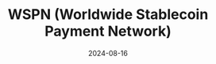 ---  
layout: startup_page  
title: "WSPN (Worldwide Stablecoin Payment Network)"  
id: "wspn.io"  
permalink: "/wspnworldwidestablecoinpaymentnetworkwspn.io08162024/"  
website: "http://www.wspn.io/"  
funding_round: "Seed"  
funding_amount: "$30M"  
investors: "Folius Ventures, Foresight Venture, Hash Global, Generative Ventures, RedPoint Capital, and a consortium of top-tier investment companies, exchanges and foundations"  
about: "WSPN provides next-generation stablecoin infrastructure, aiming to build a more secure, efficient, and transparent global digital payment network. Their flagship product, WUSD, is pegged 1:1 to the U.S. dollar. WSPN's 'Stablecoin 2.0' approach prioritizes user-centricity, community governance, and accessibility."  
markets: "Fintech, Blockchain, Cryptocurrency, Payments, Financial Services"  
hq: "Singapore, Singapore, Singapore"  
founded_year: "2023"  
linkedin: "https://www.linkedin.com/company/wspn/"  
twitter: "https://x.com/wspnpayment"  
instagram: ""  
facebook: ""  
crunchbase: "https://www.crunchbase.com/organization/wspn"  
pitchbook: "https://pitchbook.com/profiles/company/600033-25"  

date_display: "16-Aug-2024"  
date: "2024-08-16"

# SEO Optimization  
meta_title: "WSPN (Worldwide Stablecoin Payment Network) - Seed Funding ($30M)"  
meta_description: "WSPN (Worldwide Stablecoin Payment Network), WSPN provides next-generation stablecoin infrastructure, aiming to build a more secure, efficient, and transparent global digital payment network. The..."  
meta_keywords: "WSPN (Worldwide Stablecoin Payment Network), Fintech, Blockchain, Cryptocurrency, Payments, Financial Services, Seed funding"  
canonical_url: "https://startup.projectstartups.com/wspnworldwidestablecoinpaymentnetworkwspn.io08162024/"  
---